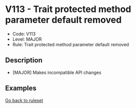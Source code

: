 # V113 - Trait protected method parameter default removed

* Code: V113
* Level: MAJOR
* Rule: Trait protected method parameter default removed

## Description

* [MAJOR] Makes incompatible API changes

## Examples

[Go back to ruleset](../README.md)